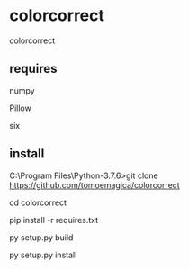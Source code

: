 # colorcorrect
 colorcorrect

## requires

numpy

Pillow

six

## install

C:\Program Files\Python-3.7.6>git clone https://github.com/tomoemagica/colorcorrect

cd colorcorrect

pip install -r requires.txt

py setup.py build

py setup.py install
